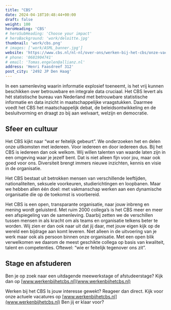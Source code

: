 ```yaml
---
title: "CBS"
date: 2024-04-18T10:48:44+00:00
draft: false
weight: 100
heroHeading: 'CBS'
# heroSubHeading: 'Choose your impact'
# heroBackground: 'work/deloitte.jpg'
thumbnail: 'work/cbs.png'
# images: ['work/ASML_banner.jpg']
website: 'https://www.cbs.nl/nl-nl/over-ons/werken-bij-het-cbs/onze-vacatures'
# phone: '0681904741'
# email: 'Tomas.engelen@allianz.nl'
address: 'Henri Faasdreef 312'
post_city: '2492 JP Den Haag'
---
```


In een samenleving waarin informatie explosief toeneemt, is het vrij kunnen beschikken over betrouwbare en integrale data cruciaal. Het CBS levert als hét statistische bureau van Nederland met betrouwbare statistische informatie en data inzicht in maatschappelijke vraagstukken. Daarmee voedt het CBS het maatschappelijk debat, de beleidsontwikkeling en de besluitvorming en draagt zo bij aan welvaart, welzijn en democratie.

## Sfeer en cultuur
Het CBS kijkt naar “wat er feitelijk gebeurt”. We onderzoeken het en delen onze uitkomsten met iedereen. Voor iedereen en door iedereen dus. Bij het CBS is iedereen dan ook welkom. Wij willen talenten van waarde laten zijn in een omgeving waar je jezelf bent. Dat is niet alleen fijn voor jou, maar ook goed voor ons. Diversiteit brengt immers nieuwe inzichten, kennis en visie in de organisatie.

Het CBS bestaat uit betrokken mensen van verschillende leeftijden, nationaliteiten, seksuele voorkeuren, studierichtingen en loopbanen. Maar we hebben allen één doel: met vakmanschap werken aan een dynamische organisatie die op de toekomst is voorbereid.

Het CBS is een open, transparante organisatie, naar jouw inbreng en mening wordt geluisterd. Met ruim 2000 collega’s is het CBS meer en meer een afspiegeling van de samenleving. Daarbij zetten we de verschillen tussen mensen in als kracht om als teams en organisatie telkens beter te worden. Wij zien er dan ook naar uit dat jij daar, met jouw eigen kijk op de wereld een bijdrage aan komt leveren. Niet alleen in de uitvoering van je werk maar ook als persoon binnen onze organisatie. Met een open blik verwelkomen we daarom de meest geschikte collega op basis van kwaliteit, talent en competenties. Oftewel: “wie er feitelijk tegenover ons zit”.

## Stage en afstuderen 
Ben je op zoek naar een uitdagende meewerkstage of afstudeerstage? 
Kijk dan op [www.werkenbijhetcbs.nl](www.werkenbijhetcbs.nl)

Werken bij het CBS
Is jouw interesse gewekt? Reageer dan direct. Kijk voor onze actuele vacatures op [www.werkenbijhetcbs.nl](www.werkenbijhetcbs.nl) Ben jij er klaar voor?
